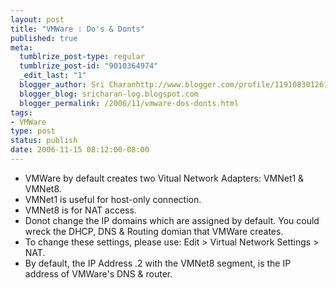 ```yaml
--- 
layout: post
title: "VMWare : Do's & Donts"
published: true
meta: 
  tumblrize_post-type: regular
  tumblrize_post-id: "9010364974"
  _edit_last: "1"
  blogger_author: Sri Charanhttp://www.blogger.com/profile/11910830126191595892noreply@blogger.com
  blogger_blog: sricharan-log.blogspot.com
  blogger_permalink: /2006/11/vmware-dos-donts.html
tags: 
- VMWare
type: post
status: publish
date: 2006-11-15 08:12:00-08:00
---
```

<ul>
	<li>VMWare by default creates two Vitual Network Adapters: VMNet1 &amp; VMNet8.</li>
	<li>VMNet1 is useful for host-only connection.</li>
	<li>VMNet8 is for NAT access.</li>
	<li>Donot change the IP domains which are assigned by default. You could wreck the DHCP, DNS &amp; Routing domian that VMWare creates.</li>
	<li>To change these settings, please use: Edit &gt; Virtual Network Settings &gt; NAT.</li>
	<li>By default, the IP Address .2 with the VMNet8 segment, is the IP address of VMWare's DNS &amp; router.</li>
</ul>
